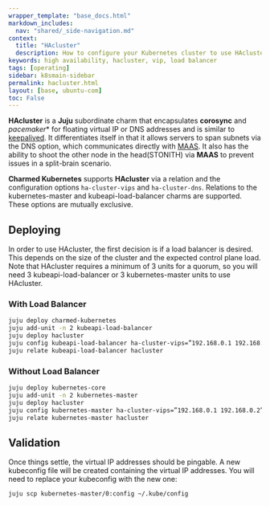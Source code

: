 ```yaml
---
wrapper_template: "base_docs.html"
markdown_includes:
  nav: "shared/_side-navigation.md"
context:
  title: "HAcluster"
  description: How to configure your Kubernetes cluster to use HAcluster.
keywords: high availability, hacluster, vip, load balancer
tags: [operating]
sidebar: k8smain-sidebar
permalink: hacluster.html
layout: [base, ubuntu-com]
toc: False
---
```


**HAcluster** is a **Juju** subordinate charm that encapsulates **corosync**
and *pacemaker** for floating virtual IP or DNS addresses and is similar to
[keepalived][keepalived]. It differentiates itself in that it allows servers
to span subnets via the DNS option, which communicates directly with
[MAAS][maas]. It also has the ability to shoot the other node in the
head(STONITH) via **MAAS** to prevent issues in a split-brain scenario.

**Charmed Kubernetes** supports **HAcluster** via a relation and the configuration options
`ha-cluster-vips` and `ha-cluster-dns`. Relations to the kubernetes-master and
kubeapi-load-balancer charms are supported. These options are mutually exclusive.

## Deploying

In order to use HAcluster, the first decision is if a load balancer is desired.
This depends on the size of the cluster and the expected control plane load.
Note that HAcluster requires a minimum of 3 units for a quorum, so you will
need 3 kubeapi-load-balancer or 3 kubernetes-master units to use HAcluster.

### With Load Balancer

```bash
juju deploy charmed-kubernetes
juju add-unit -n 2 kubeapi-load-balancer
juju deploy hacluster
juju config kubeapi-load-balancer ha-cluster-vips=”192.168.0.1 192.168.0.2”
juju relate kubeapi-load-balancer hacluster
```

### Without Load Balancer

```bash
juju deploy kubernetes-core
juju add-unit -n 2 kubernetes-master
juju deploy hacluster
juju config kubernetes-master ha-cluster-vips=”192.168.0.1 192.168.0.2”
juju relate kubernetes-master hacluster
```

## Validation

Once things settle, the virtual IP addresses should be pingable. A new
kubeconfig file will be created containing the virtual IP addresses. You will
need to replace your kubeconfig with the new one:

```bash
juju scp kubernetes-master/0:config ~/.kube/config
```

<!-- LINKS -->

[keepalived]: /kubernetes/docs/keepalived
[maas]: https://maas.io
